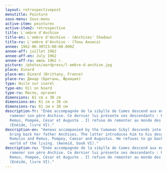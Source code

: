 ```yaml
---
layout: retrospectivepost
menutitle: Peinture
sous-menu: Sous-menu
active-item: peintures
active-item2: retrospective
title: L'ombre d'Anchise
title-en: L'ombre d'Anchise - (Anchises' Shadow)
title-ru: L'ombre d'Anchise - (Тень Aнхиса)
annee: 1962-06-30T23:00:00.000Z
annee-aff: juillet 1962
annee-aff-en: July 1962
annee-aff-ru: июль 1962 г.
picture: /photos/wordpress/l-ombre-d-anchise.jpg
place: Dinard
place-en: Dinard (Brittany, France)
place-ru: Динар (Бретань, Франция)
type: Huile sur isorel
type-en: Oil on board
type-ru: Масло, оргалит
dimensions: 61 cm x 38 cm
dimensions-en: 61 cm x 38 cm
dimensions-ru: 61 см x 38 см
description-fr: "Énée accompagnée de la sibylle de Cumes descend aux enfers pour
  ramener son père Anchise. Ce dernier lui présente ses descendants : Romulus et
  Remus, Pompée, César et Auguste . Il refuse de remonter au monde des vivants.
  (Enéide, livre VI)."
description-en: "Aeneas accompanied by the Cumaean Sibyl descends into hell to
  bring back her father Anchises. The latter introduces him to his descendants:
  Romulus and Remus, Pompey, Caesar and Augustus. He refuses to go back to the
  world of the living. (Aeneid, book VI)."
description-ru: "Énée accompagnée de la sibylle de Cumes descend aux enfers pour
  ramener son père Anchise. Ce dernier lui présente ses descendants : Romulus et
  Remus, Pompée, César et Auguste . Il refuse de remonter au monde des vivants.
  (Enéide, livre VI)."
---
```

